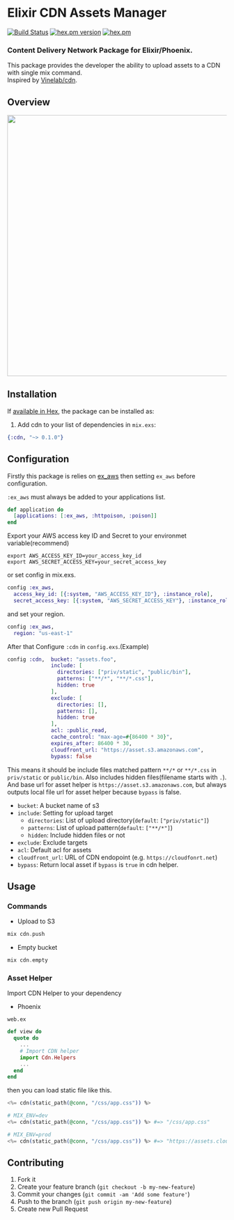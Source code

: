 # Elixir CDN Assets Manager

[![Build Status](https://travis-ci.org/shufo/cdn.svg?branch=master)](https://travis-ci.org/shufo/cdn)
[![hex.pm version](https://img.shields.io/hexpm/v/cdn.svg)](https://hex.pm/packages/cdn)
[![hex.pm](https://img.shields.io/hexpm/l/cdn.svg)](https://github.com/shufo/cdn/blob/master/LICENSE)

### Content Delivery Network Package for Elixir/Phoenix.

This package provides the developer the ability to upload assets to a CDN with single mix command.  
Inspired by [Vinelab/cdn](https://github.com/Vinelab/cdn).

## Overview

<img src="https://raw.githubusercontent.com/wiki/shufo/cdn/img/upload.gif" width="600">

## Installation

If [available in Hex](https://hex.pm/docs/publish), the package can be installed as:

1. Add cdn to your list of dependencies in `mix.exs`:

```elixir
{:cdn, "~> 0.1.0"}
```

## Configuration

Firstly this package is relies on [ex_aws](https://github.com/CargoSense/ex_aws) then setting `ex_aws` before configuration.

`:ex_aws` must always be added to your applications list.

```elixir
def application do
  [applications: [:ex_aws, :httpoison, :poison]]
end
```

Export your AWS access key ID and Secret to your environmet variable(recommend)

```
export AWS_ACCESS_KEY_ID=your_access_key_id
export AWS_SECRET_ACCESS_KEY=your_secret_access_key
```

or set config in mix.exs.

```elixir
config :ex_aws,
  access_key_id: [{:system, "AWS_ACCESS_KEY_ID"}, :instance_role],
  secret_access_key: [{:system, "AWS_SECRET_ACCESS_KEY"}, :instance_role]
```

and set your region.

```elixir
config :ex_aws,
  region: "us-east-1"
```

After that Configure `:cdn` in `config.exs`.(Example)

```elixir
config :cdn,  bucket: "assets.foo",
              include: [
                directories: ["priv/static", "public/bin"],
                patterns: ["**/*", "**/*.css"],
                hidden: true
              ],
              exclude: [
                directories: [],
                patterns: [],
                hidden: true
              ],
              acl: :public_read,
              cache_control: "max-age=#{86400 * 30}",
              expires_after: 86400 * 30,
              cloudfront_url: "https://asset.s3.amazonaws.com",
              bypass: false
```

This means it should be include files matched pattern `**/*` or `**/*.css` in `priv/static` or `public/bin`. Also includes hidden files(filename starts with `.`). And base url for asset helper is `https://asset.s3.amazonaws.com`, but always outputs local file url for asset helper because `bypass` is false.   

- `bucket`: A bucket name of s3
- `include`: Setting for upload target
  - `directories`: List of upload directory(`default`: `["priv/static"]`)
  - `patterns`: List of upload pattern(`default`: `["**/*"]`)
  - `hidden`: Include hidden files or not
- `exclude`: Exclude targets
- `acl`: Default acl for assets
- `cloudfront_url`: URL of CDN endopoint (e.g. `https://cloudfonrt.net`)
- `bypass`: Return local asset if `bypass` is `true` in cdn helper.

## Usage

### Commands

- Upload to S3

```elixir
mix cdn.push
```

- Empty bucket

```elixir
mix cdn.empty
```

### Asset Helper

Import CDN Helper to your dependency

- Phoenix

`web.ex`

```elixir
def view do
  quote do
    ...
    # Import CDN helper
    import Cdn.Helpers
    ...
  end
end
```

then you can load static file like this.

```elixir
<%= cdn(static_path(@conn, "/css/app.css")) %>

# MIX_ENV=dev
<%= cdn(static_path(@conn, "/css/app.css")) %> #=> "/css/app.css"

# MIX_ENV=prod
<%= cdn(static_path(@conn, "/css/app.css")) %> #=> "https://assets.cloudfront.net/css/app.css"
```

## Contributing

1. Fork it
2. Create your feature branch (`git checkout -b my-new-feature`)
3. Commit your changes (`git commit -am 'Add some feature'`)
4. Push to the branch (`git push origin my-new-feature`)
5. Create new Pull Request
